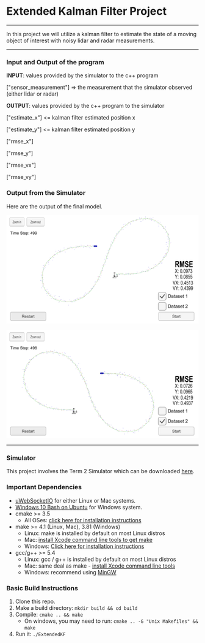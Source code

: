 # Extended Kalman Filter Project
---
In this project we will utilize a kalman filter to estimate the state of a moving object of interest with noisy lidar and radar measurements.

[//]: # (Image References)

[image1]: ./images/output1.png "Output"
[image2]: ./images/output2.png "Output"

---
### Input and Output of the program
**INPUT**: values provided by the simulator to the c++ program

["sensor_measurement"] => the measurement that the simulator observed (either lidar or radar)


**OUTPUT**: values provided by the c++ program to the simulator

["estimate_x"] <= kalman filter estimated position x

["estimate_y"] <= kalman filter estimated position y

["rmse_x"]

["rmse_y"]

["rmse_vx"]

["rmse_vy"]

### Output from the Simulator
Here are the output of the final model.

![alt text][image1]

![alt text][image2]


---
### Simulator
This project involves the Term 2 Simulator which can be downloaded [here](https://github.com/udacity/self-driving-car-sim/releases).
### Important Dependencies
* [uWebSocketIO](https://github.com/uWebSockets/uWebSockets) for either Linux or Mac systems.
* [Windows 10 Bash on Ubuntu](https://www.howtogeek.com/249966/how-to-install-and-use-the-linux-bash-shell-on-windows-10/) for Windows system.
* cmake >= 3.5
  * All OSes: [click here for installation instructions](https://cmake.org/install/)
* make >= 4.1 (Linux, Mac), 3.81 (Windows)
  * Linux: make is installed by default on most Linux distros
  * Mac: [install Xcode command line tools to get make](https://developer.apple.com/xcode/features/)
  * Windows: [Click here for installation instructions](http://gnuwin32.sourceforge.net/packages/make.htm)
* gcc/g++ >= 5.4
  * Linux: gcc / g++ is installed by default on most Linux distros
  * Mac: same deal as make - [install Xcode command line tools](https://developer.apple.com/xcode/features/)
  * Windows: recommend using [MinGW](http://www.mingw.org/)

### Basic Build Instructions

1. Clone this repo.
2. Make a build directory: `mkdir build && cd build`
3. Compile: `cmake .. && make`
   * On windows, you may need to run: `cmake .. -G "Unix Makefiles" && make`
4. Run it: `./ExtendedKF `

